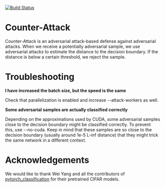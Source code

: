 [![Build Status](https://travis-ci.com/samuelemarro/counter-attack.png?branch=master)](https://travis-ci.com/samuelemarro/anti-attacks)
# Counter-Attack

Counter-Attack is an adversarial attack-based defense against adversarial attacks. When we receive a potentially adversarial sample, we use adversarial attacks to estimate the distance to the decision boundary. If the distance is below a certain threshold, we reject the sample.

# Troubleshooting

**I have increased the batch size, but the speed is the same**

Check that parallelization is enabled and increase --attack-workers as well.

**Some adversarial samples are actually classified correctly**

Depending on the approximations used by CUDA, some adversarial samples close to the decision boundary might be classified correctly. To prevent this, use --no-cuda. Keep in mind that these samples are so close to the decision boundary (usually around 1e-5 L-inf distance) that they might trick the same network in a different context.

# Acknowledgements

We would like to thank Wei Yang and all the contributors of [pytorch_classification](https://github.com/bearpaw/pytorch-classification) for their pretrained CIFAR models.
